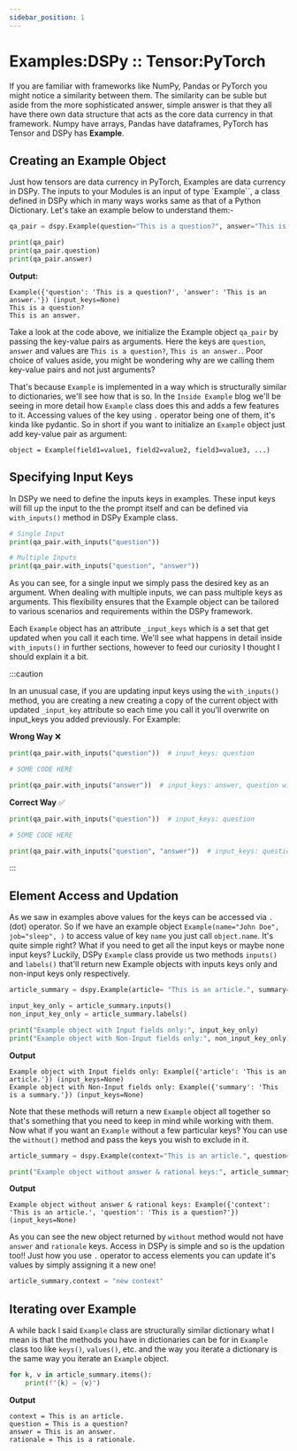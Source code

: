 ```yaml
---
sidebar_position: 1
---
```


# Examples:DSPy :: Tensor:PyTorch

If you are familiar with frameworks like NumPy, Pandas or PyTorch you might notice a similarity between them. The similarity can be suble but aside from the more sophisticated answer, simple answer is that they all have there own data structure that acts as the core data currency in that framework. Numpy have arrays, Pandas have dataframes, PyTorch has Tensor and DSPy has **Example**.

## Creating an Example Object

Just how tensors are data currency in PyTorch, Examples are data currency in DSPy. The inputs to your Modules is an input of type `Example``, a class defined in DSPy which in many ways works same as that of a Python Dictionary. Let's take an example below to understand them:-

```python
qa_pair = dspy.Example(question="This is a question?", answer="This is an answer.")

print(qa_pair)
print(qa_pair.question)
print(qa_pair.answer)
```
**Output:**
```text
Example({'question': 'This is a question?', 'answer': 'This is an answer.'}) (input_keys=None)
This is a question?
This is an answer.
```

Take a look at the code above, we initialize the Example object `qa_pair` by passing the key-value pairs as arguments. Here the keys are `question`, `answer` and values are `This is a question?`, `This is an answer.`. Poor choice of values aside, you might be wondering why are we calling them key-value pairs and not just arguments?

That's because `Example` is implemented in a way which is structurally similar to dictionaries, we'll see how that is so. In the `Inside Example` blog we'll be seeing in more detail how `Example` class does this and adds a few features to it. Accessing values of the key using `.` operator being one of them, it's kinda like pydantic. So in short if you want to initialize an `Example` object just add key-value pair as argument:

```text
object = Example(field1=value1, field2=value2, field3=value3, ...)
```

## Specifying Input Keys

In DSPy we need to define the inputs keys in examples. These input keys will fill up the input to the the prompt itself and can be defined via `with_inputs()` method in DSPy Example class.

```python
# Single Input
print(qa_pair.with_inputs("question"))

# Multiple Inputs
print(qa_pair.with_inputs("question", "answer"))
```

As you can see, for a single input we simply pass the desired key as an argument. When dealing with multiple inputs, we can pass multiple keys as arguments. This flexibility ensures that the Example object can be tailored to various scenarios and requirements within the DSPy framework.

Each `Example` object has an attribute `_input_keys` which is a set that get updated when you call it each time. We'll see what happens in detail inside `with_inputs()` in further sections, however to feed our curiosity I thought I should explain it a bit.

:::caution

In an unusual case, if you are updating input keys using the `with_inputs()` method, you are creating a new creating a copy of the current object with updated `_input_key` attribute so each time you call it you'll overwrite on input_keys you added previously. For Example:

**Wrong Way** ❌
```python
print(qa_pair.with_inputs("question"))  # input_keys: question

# SOME CODE HERE

print(qa_pair.with_inputs("answer"))  # input_keys: answer, question will not be an input_key in this as this'll return a new Example object
```

**Correct Way** ✅
```python
print(qa_pair.with_inputs("question"))  # input_keys: question

# SOME CODE HERE

print(qa_pair.with_inputs("question", "answer"))  # input_keys: question, answer
```
:::

## Element Access and Updation

As we saw in examples above values for the keys can be accessed via `.`(dot) operator. So if we have an example object `Example(name="John Doe", job="sleep", )` to access value of key `name` you just call `object.name`. It's quite simple right? What if you need to get all the input keys or maybe none input keys? Luckily, DSPy `Example` class provide us two methods `inputs()` and `labels()` that'll return new Example objects with inputs keys only and non-input keys only respectively.

```python
article_summary = dspy.Example(article= "This is an article.", summary= "This is a summary.").with_inputs("article")

input_key_only = article_summary.inputs()
non_input_key_only = article_summary.labels()

print("Example object with Input fields only:", input_key_only)
print("Example object with Non-Input fields only:", non_input_key_only))
```

**Output**
```
Example object with Input fields only: Example({'article': 'This is an article.'}) (input_keys=None)
Example object with Non-Input fields only: Example({'summary': 'This is a summary.'}) (input_keys=None)
```

Note that these methods will return a new `Example` object all together so that's something that you need to keep in mind while working with them. Now what if you want an `Example` without a few particular keys? You can use the `without()` method and pass the keys you wish to exclude in it.

```python
article_summary = dspy.Example(context="This is an article.", question="This is a question?", answer="This is an answer.", rationale= "This is a rationale.").with_inputs("context", "question")

print("Example object without answer & rational keys:", article_summary.without("answer", "rationale"))
```

**Output**
```
Example object without answer & rational keys: Example({'context': 'This is an article.', 'question': 'This is a question?'}) (input_keys=None)
```

As you can see the new object returned by `without` method would not have `answer` and `rationale` keys. Access in DSPy is simple and so is the updation too!! Just how you use `.` operator to access elements you can update it's values by simply assigning it a new one!

```python
article_summary.context = "new context"
```

## Iterating over Example

A while back I said `Example` class are structurally similar dictionary what I mean is that the methods you have in dictionaries can be for in `Example` class too like `keys()`, `values()`, etc. and the way you iterate a dictionary is the same way you iterate an `Example` object. 

```python
for k, v in article_summary.items():
    print(f"{k} = {v}")
```

**Output**

```text
context = This is an article.
question = This is a question?
answer = This is an answer.
rationale = This is a rationale.
```
